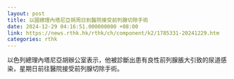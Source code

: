 ```yaml
---
layout: post
title: 以國總理內塔尼亞胡周日到醫院接受前列腺切除手術
date: 2024-12-29 04:16:51.000000000 +08:00
link: https://news.rthk.hk/rthk/ch/component/k2/1785331-20241229.htm
categories: rthk
---
```


以色列總理內塔尼亞胡辦公室表示，他被診斷出患有良性前列腺脹大引致的尿道感染，星期日前往醫院接受前列腺切除手術。
